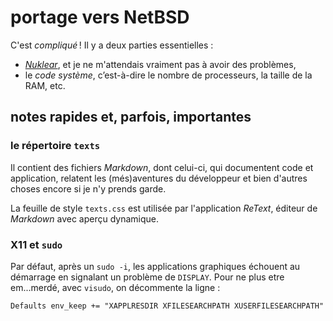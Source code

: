 # portage vers NetBSD

C'est _compliqué_ ! Il y a deux parties essentielles :

- _[Nuklear](NetBSD-Nuklear-port.md)_, et je ne m'attendais vraiment pas à avoir des problèmes,
- le _code système_, c’est-à-dire le nombre de processeurs, la taille de la RAM, etc.

## notes rapides et, parfois, importantes
### le répertoire `texts`
Il contient des fichiers _Markdown_, dont celui-ci, qui documentent code et application, relatent les (més)aventures du développeur et bien d'autres choses encore si je n'y prends garde.

La feuille de style `texts.css` est utilisée par l'application _ReText_, éditeur de _Markdown_ avec aperçu dynamique.

### X11 et `sudo`
Par défaut, après un `sudo -i`, les applications graphiques échouent au démarrage en signalant un problème de `DISPLAY`. Pour ne plus etre em...merdé, avec `visudo`, on décommente la ligne :

```
Defaults env_keep += "XAPPLRESDIR XFILESEARCHPATH XUSERFILESEARCHPATH"
```
